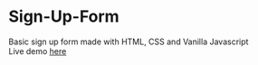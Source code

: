 # Sign-Up-Form
Basic sign up form made with HTML, CSS and Vanilla Javascript
<br>Live demo <a href = "https://irumidesu7.github.io/Sign-Up-Form/">here</a>
